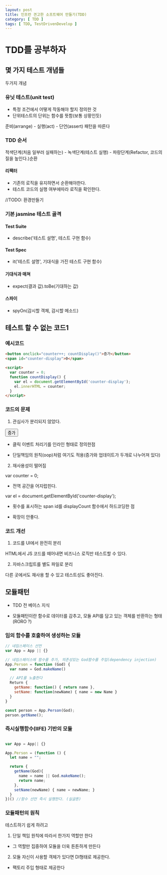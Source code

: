 ```yaml
---
layout: post
title: 인프런 견고한 소프트웨어 만들기(TDD)
category: [ TDD ]
tags: [ TDD, TestDrivenDevelop ]
---
```



# TDD를 공부하자

## 몇 가지 테스트 개념들
두가지 개념

### 유닛 테스트(unit test)

* 특정 조건에서 어떻게 작동해야 할지 정의한 것
* 단위테스트의 단위는 함수를 뜻함(보통 상황인듯)

준비(arrange) - 실행(act) - 단언(assert) 패턴을 따른다

### TDD 순서

적색단계(처음 일부러 실패하는) - 녹색단계(테스트 실행) - 파랑단계(Refactor, 코드의 질을 높인다.)순환

#### 리팩터

* 기존의 로직을 유지하면서 순환해야한다.
* 테스트 코드의 실행 여부에따라 로직을 확인한다.

//TODO: 환경만들기

### 기본 jasmine 테스트 골격

#### Test Suite
* describe('테스트 설명', 테스트 구현 함수)

#### Test Spec

* it('테스트 설명', 기대식을 가진 테스트 구현 함수)

#### 기대식과 매쳐

* expect(결과 값).toBe(기대하는 값)

#### 스파이

* spyOn(감시할 객체, 감시할 메소드)


## 테스트 할 수 없는 코드1

### 예시코드
```html
<button onclick="counter++; countDisplay()">증가</button>
<span id="counter-display">0</span>

<script>
  var counter = 0;
  function countDisplay() {
    var el = document.getElementById('counter-display');
    el.innerHTML = counter;
  }
</script>
```

### 코드의 문제

1. 관심사가 분리되지 않았다.

<button onclick="counter++; countDisplay()">증가</button>

* 클릭 이벤트 처리기를 인라인 형태로 정의한점

* 단일책임의 원칙(oop)처럼 여기도 적용(증가와 업데이트가 두개로 나누어져 있다)

2. 재사용성이 떨어짐

var counter = 0;

* 전역 공간을 어지럽힌다.

var el = document.getElementById('counter-display');

* 횟수를 표시하는 span id를 displayCount 함수에서 하드코딩한 점

* 확장이 안좋다.

### 코드 개선

1. 코드를 UI에서 완전히 분리

HTML에서 JS 코드를 떼어내면 비즈니스 로직만 테스트할 수 있다.

2. 자바스크립트를 별도 파일로 분리

다른 곳에서도 재사용 할 수 있고 테스트성도 좋아진다.

## 모듈패턴

* TDD 전 베이스 지식

* 모듈패턴이란 함수로 데이터를 감추고, 모듈 API를 담고 있는 객체를 반환하는 형태(RORO ?)

### 임의 함수를 호출하여 생성하는 모듈


```javascript
// 네임스페이스 선언
var App = App || {}

// 네임스페이스에 함수를 추가, 의존성있는 God함수를 주입(dependency injection)
App.Person = function (God) {
  var name = God.makeName()

  // API를 노출한다
  Return {
    getName: function() { return name },
    setName: function(newName) { name = new Name }
  }
}

const person = App.Person(God);
person.getName();
```

### 즉시실행함수(IIFE) 기반의 모듈

```javascript

var App = App|| {}

App.Person = (function () {
  let name = "";

  return {
    getName(God){
      name = name || God.makeName();
      return name;
    },
    setName(newName) { name = newName; }
  }
})() //함수 선언 즉시 실행한다. (실글톤)
```

### 모듈패턴의 원칙

테스트하기 쉽게 하려고

1. 단일 책임 원칙에 따라서 한가지 역할만 한다
* 그 역할만 집중하여 모듈을 더욱 튼튼하게 만든다


2. 모듈 자신이 사용할 객체가 있다면 DI형태로 제공한다.
* 팩토리 주입 형태로 제공한다
